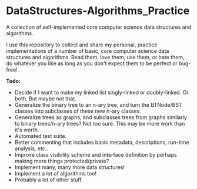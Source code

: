 DataStructures-Algorithms_Practice
===

A collection of self-implemented core computer science data structures and 
algorithms.

I use this repository to collect and share my personal, practice 
implementations of a number of basic, core computer science data
structures and algorithms. Read them, love them, use them, or hate them, do 
whatever you like as long as you don't expect them to be perfect or bug-free!

**Todo:**

* Decide if I want to make my linked list singly-linked or doubly-linked. Or
both. But maybe not that.
* Generalize the binary tree to an n-ary tree, and turn the BTNode/BST
classes into subclasses of these new n-ary classes.
* Generalize trees as graphs, and subclasses trees from graphs similarly to
binary trees/n-ary trees? Not too sure. This may be more work than it's worth.
* Automated test suite.
* Better commenting that includes basic metadata, descriptions, run-time
analysis, etc..
* Improve class visibility scheme and interface definition by perhaps making 
more things protected/private?
* Implement many, many more data structures!
* Implement a lot of algorithms too!
* Probably a lot of other stuff.